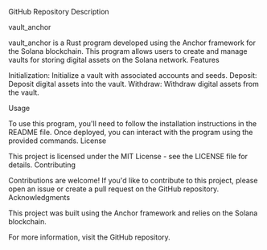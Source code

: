 GitHub Repository Description

vault_anchor

vault_anchor is a Rust program developed using the Anchor framework for the Solana blockchain. This program allows users to create and manage vaults for storing digital assets on the Solana network.
Features

Initialization: Initialize a vault with associated accounts and seeds.
Deposit: Deposit digital assets into the vault.
Withdraw: Withdraw digital assets from the vault.

Usage

To use this program, you'll need to follow the installation instructions in the README file. Once deployed, you can interact with the program using the provided commands.
License

This project is licensed under the MIT License - see the LICENSE file for details.
Contributing

Contributions are welcome! If you'd like to contribute to this project, please open an issue or create a pull request on the GitHub repository.
Acknowledgments

This project was built using the Anchor framework and relies on the Solana blockchain.

For more information, visit the GitHub repository.
